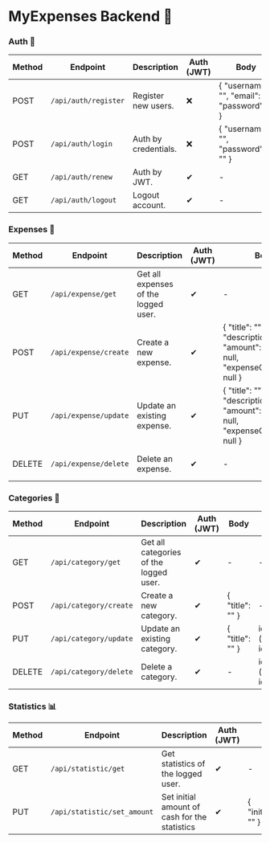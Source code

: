 # MyExpenses Backend 💾

### Auth 🔐
| Method     | Endpoint                        | Description                 | Auth (JWT) | Body                                            | Query
|------------|---------------------------------|-----------------------------|------------|-------------------------------------------------|-----
| POST       | `/api/auth/register`         | Register new users.         | ❌         | { "username": "", "email": "", "password":"" }  | -
| POST       | `/api/auth/login`            | Auth by credentials.        | ❌         | { "username": "", "password": "" }              | -
| GET        | `/api/auth/renew`            | Auth by JWT.                | ✔          | -                                               | -
| GET        | `/api/auth/logout`           | Logout account.             | ✔          | -                                               | -

### Expenses 💸
| Method     | Endpoint                        | Description                 | Auth (JWT) | Body                                            | Query 
|------------|---------------------------------|-----------------------------|------------|-------------------------------------------------|------
| GET        | `/api/expense/get`         | Get all expenses of the logged user.         | ✔         |  - | -
| POST       | `/api/expense/create`      | Create a new expense.        | ✔          | { "title": "", "description": "", "amount": 0, "date": null, "expenseCategoryId": null } | -
| PUT        | `/api/expense/update`      | Update an existing expense.                | ✔          | { "title": "", "description": "", "amount": 0, "date": null, "expenseCategoryId": null } | id (expense id)
| DELETE     | `/api/expense/delete`      | Delete an expense.             | ✔          | -                                               | id (expense id)

### Categories 📂
| Method     | Endpoint                        | Description                 | Auth (JWT) | Body                                            | Query 
|------------|---------------------------------|-----------------------------|------------|-------------------------------------------------|------
| GET        | `/api/category/get`         | Get all categories of the logged user.         | ✔         |  - | -
| POST       | `/api/category/create`      | Create a new category.        | ✔          | { "title": "" }| -
| PUT        | `/api/category/update`      | Update an existing category.                | ✔          | { "title": "" } | id (category id)
| DELETE     | `/api/category/delete`      | Delete a category.             | ✔          | -                                               | id (category id)

### Statistics 📊
| Method     | Endpoint                        | Description                 | Auth (JWT) | Body                                            | Query 
|------------|---------------------------------|-----------------------------|------------|-------------------------------------------------|------
| GET        | `/api/statistic/get`         | Get statistics of the logged user.         | ✔         |  - | -
| PUT        | `/api/statistic/set_amount`      | Set initial amount of cash for the statistics       | ✔          | { "initialAmount": "" }| id (statistic id)